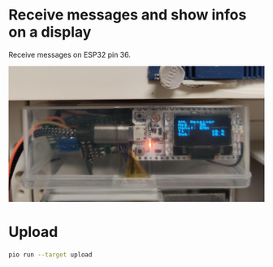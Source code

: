 # Receive messages and show infos on a display

Receive messages on ESP32 pin 36.

![Example](image.jpg)

# Upload

```bash
pio run --target upload
```
